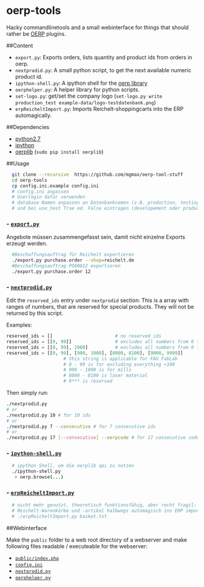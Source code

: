 oerp-tools
==========

Hacky commandlinetools and a small webinterface for things that should rather be [OERP](https://github.com/odoo/odoo) plugins.

##Content

 - `export.py`: Exports orders, lists quantity and product ids from orders in oerp.
 - `nextprodid.py`: A small python script, to get the next available numeric product id.
 - `ipython-shell.py`: A ipython shell for the [oerp library](https://pypi.python.org/pypi/OERPLib/)
 - `oerphelper.py`: A helper library for python scripts.
 - `set-logo.py`: get/set the company logo (`set-logo.py write production_test example-data/logo-testdatenbank.png`)
 - `erpReicheltImport.py`: Imports Reichelt-shoppingcarts into the ERP automagically.

##Dependencies
* [python2.7](https://www.python.org/download/releases/2.7/)
* [ipython](http://ipython.org/)
* [oerplib](https://pypi.python.org/pypi/OERPLib) (`sudo pip install oerplib`)

##Usage
```bash
  git clone --recursive  https://github.com/mgmax/oerp-tool-stuff
  cd oerp-tools
  cp config.ini.example config.ini
  # config.ini anpassen
  # Userlogin dafür verwenden
  # database Namen anpassen an Datenbanknamen (z.B. production, testing)
  # und bei use_test True od. False eintragen (developement oder production)
```

### - [`export.py`](export.py)
Angebote müssen zusammengefasst sein, damit nicht einzelne Exports erzeugt werden.

```bash
  #Beschaffungsauftrag für Reichelt exportieren
  ./export.py purchase.order --shop=reichelt.de
  #Beschaffungsauftrag PO00012 exportieren
  ./export.py purchase.order 12
```

### - [`nextprodid.py`](nextprodid.py)
Edit the `reserved_ids` entry under `nextprodid` section: This is a array with ranges of numbers, that are reserved for special products. They will not be returned by this script.

Examples:
```python
reserved_ids = []                       # no reserved ids
reserved_ids = [[0, 99]]                # excludes all numbers from 0 to 99 (include)
reserved_ids = [[0, 99], 2000]          # excludes all numbers from 0 to 99 and 2000
reserved_ids = [[0, 99], [900, 1000], [8000, 8100], [9000, 9999]]
					 # this string is applicable for FAU FabLab
					 # 0 - 99 is for excluding everything <100
					 # 900 - 1000 is for mills
					 # 8000 - 8100 is laser material
					 # 9*** is reserved
```
Then simply run:
```bash
./nextprodid.py
# or
./nextprodid.py 10 # for 10 ids
# or
./nextprodid.py 7 --consecutive # for 7 consecutive ids
# or
./nextprodid.py 17 [--consecutive] --oerpcode # for 17 consecutive codes, but print the OERP code for the code generator in multivariant products
```

### - [`ipython-shell.py`](ipython-shell.py)
```bash
  # ipython Shell, um die oerplib api zu nutzen
  ./ipython-shell.py
   > oerp.browse(...)
```

### - [`erpReicheltImport.py`](erpReicheltImport.py)
```bash
  # nicht mehr genutzt, theoretisch funktionsfähig, aber recht fragil:
  # Reichelt-Warenkörbe und -artikel halbwegs automagisch ins ERP importieren
  # ./erpReicheltImport.py basket.txt
```

##Webinterface

Make the `public` folder to a web root directory of a webserver and make following files readable / executeable for the webserver:

 - [`public/index.php`](public/index.php)
 - [`config.ini`](config.ini)
 - [`nextprodid.py`](nextprodid.py)
 - [`oerphelper.py`](oerphelper.py)
